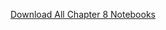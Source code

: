 [Download All Chapter 8 Notebooks](https://download-directory.github.io/?url=https://github.com/coursekata/teaching-materials/tree/main/By%20Chapter%20(ABCD)/Chapter%2008)

